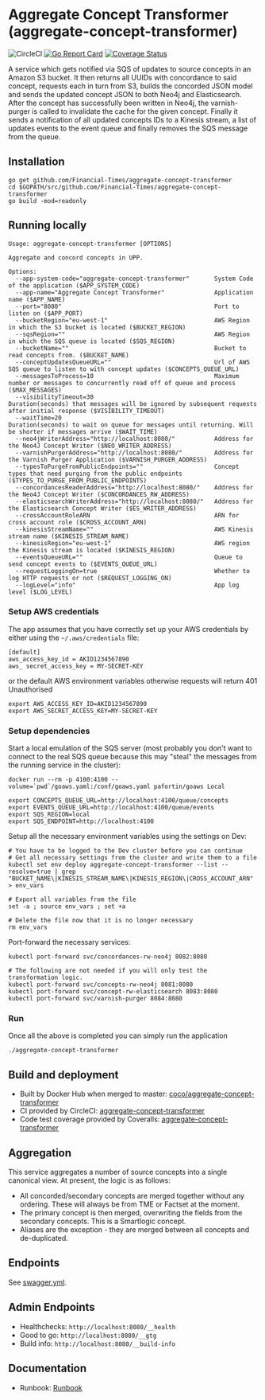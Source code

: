 # Aggregate Concept Transformer (aggregate-concept-transformer)

![CircleCI](https://dl.circleci.com/status-badge/img/gh/Financial-Times/aggregate-concept-transformer/tree/master.svg?style=svg)
[![Go Report Card](https://goreportcard.com/badge/github.com/Financial-Times/aggregate-concept-transformer)](https://goreportcard.com/report/github.com/Financial-Times/aggregate-concept-transformer)
[![Coverage Status](https://coveralls.io/repos/github/Financial-Times/aggregate-concept-transformer/badge.svg?branch=master)](https://coveralls.io/github/Financial-Times/aggregate-concept-transformer?branch=master)

A service which gets notified via SQS of updates to source concepts in an Amazon S3 bucket. It then returns all UUIDs with concordance to said concept, requests each in turn from S3, builds the concorded JSON model and sends the updated concept JSON to both Neo4j and Elasticsearch. After the concept has successfully been written in Neo4j, the varnish-purger is called to invalidate the cache for the given concept. Finally it sends a notification of all updated concepts IDs to a Kinesis stream, a list of updates events to the event queue and finally removes the SQS message from the queue.

## Installation

```shell
go get github.com/Financial-Times/aggregate-concept-transformer
cd $GOPATH/src/github.com/Financial-Times/aggregate-concept-transformer
go build -mod=readonly
```

## Running locally

```text
Usage: aggregate-concept-transformer [OPTIONS]

Aggregate and concord concepts in UPP.

Options:
  --app-system-code="aggregate-concept-transformer"       System Code of the application ($APP_SYSTEM_CODE)
  --app-name="Aggregate Concept Transformer"              Application name ($APP_NAME)
  --port="8080"                                           Port to listen on ($APP_PORT)
  --bucketRegion="eu-west-1"                              AWS Region in which the S3 bucket is located ($BUCKET_REGION)
  --sqsRegion=""                                          AWS Region in which the SQS queue is located ($SQS_REGION)
  --bucketName=""                                         Bucket to read concepts from. ($BUCKET_NAME)
  --conceptUpdatesQueueURL=""                             Url of AWS SQS queue to listen to with concept updates ($CONCEPTS_QUEUE_URL)
  --messagesToProcess=10                                  Maximum number or messages to concurrently read off of queue and process ($MAX_MESSAGES)
  --visibilityTimeout=30                                  Duration(seconds) that messages will be ignored by subsequent requests after initial response ($VISIBILITY_TIMEOUT)
  --waitTime=20                                           Duration(seconds) to wait on queue for messages until returning. Will be shorter if messages arrive ($WAIT_TIME)
  --neo4jWriterAddress="http://localhost:8080/"           Address for the Neo4J Concept Writer ($NEO_WRITER_ADDRESS)
  --varnishPurgerAddress="http://localhost:8080/"         Address for the Varnish Purger Application ($VARNISH_PURGER_ADDRESS)  
  --typesToPurgeFromPublicEndpoints=""                    Concept types that need purging from the public endpoints ($TYPES_TO_PURGE_FROM_PUBLIC_ENDPOINTS)  
  --concordancesReaderAddress="http://localhost:8080/"    Address for the Neo4J Concept Writer ($CONCORDANCES_RW_ADDRESS)
  --elasticsearchWriterAddress="http://localhost:8080/"   Address for the Elasticsearch Concept Writer ($ES_WRITER_ADDRESS)
  --crossAccountRoleARN                                   ARN for cross account role ($CROSS_ACCOUNT_ARN)
  --kinesisStreamName=""                                  AWS Kinesis stream name ($KINESIS_STREAM_NAME)
  --kinesisRegion="eu-west-1"                             AWS region the Kinesis stream is located ($KINESIS_REGION)
  --eventsQueueURL=""                                     Queue to send concept events to ($EVENTS_QUEUE_URL)
  --requestLoggingOn=true                                 Whether to log HTTP requests or not ($REQUEST_LOGGING_ON)
  --logLevel="info"                                       App log level ($LOG_LEVEL)
```

### Setup AWS credentials

The app assumes that you have correctly set up your AWS credentials by either using the `~/.aws/credentials` file:

```text
[default]
aws_access_key_id = AKID1234567890
aws_ secret_access_key = MY-SECRET-KEY
```

or the default AWS environment variables otherwise requests will return 401 Unauthorised

```shell
export AWS_ACCESS_KEY_ID=AKID1234567890
export AWS_SECRET_ACCESS_KEY=MY-SECRET-KEY
```

### Setup dependencies

Start a local emulation of the SQS server (most probably you don't want to connect to the real SQS queue because this may "steal" the messages from the running service in the cluster):

```shell
docker run --rm -p 4100:4100 --volume=`pwd`/goaws.yaml:/conf/goaws.yaml pafortin/goaws Local

export CONCEPTS_QUEUE_URL=http://localhost:4100/queue/concepts
export EVENTS_QUEUE_URL=http://localhost:4100/queue/events
export SQS_REGION=local
export SQS_ENDPOINT=http://localhost:4100
```

Setup all the necessary environment variables using the settings on Dev:

```shell
# You have to be logged to the Dev cluster before you can continue
# Get all necessary settings from the cluster and write them to a file
kubectl set env deploy aggregate-concept-transformer --list --resolve=true | grep "BUCKET_NAME\|KINESIS_STREAM_NAME\|KINESIS_REGION\|CROSS_ACCOUNT_ARN" > env_vars

# Export all variables from the file
set -a ; source env_vars ; set +a

# Delete the file now that it is no longer necessary
rm env_vars
```

Port-forward the necessary services:

```shell
kubectl port-forward svc/concordances-rw-neo4j 8082:8080

# The following are not needed if you will only test the transformation logic.
kubectl port-forward svc/concepts-rw-neo4j 8081:8080
kubectl port-forward svc/concept-rw-elasticsearch 8083:8080
kubectl port-forward svc/varnish-purger 8084:8080
```

### Run

Once all the above is completed you can simply run the application

```shell
./aggregate-concept-transformer
```

## Build and deployment

* Built by Docker Hub when merged to master: [coco/aggregate-concept-transformer](https://hub.docker.com/r/coco/aggregate-concept-transformer/)
* CI provided by CircleCI: [aggregate-concept-transformer](https://circleci.com/gh/Financial-Times/aggregate-concept-transformer)
* Code test coverage provided by Coveralls: [aggregate-concept-transformer](https://coveralls.io/github/Financial-Times/aggregate-concept-transformer)

## Aggregation

This service aggregates a number of source concepts into a single canonical view.  At present, the logic is as follows:

* All concorded/secondary concepts are merged together without any ordering.  These will always be from TME or Factset at the moment.
* The primary concept is then merged, overwriting the fields from the secondary concepts.  This is a Smartlogic concept.
* Aliases are the exception - they are merged between all concepts and de-duplicated.

## Endpoints

See [swagger.yml](api/swagger.yml).

## Admin Endpoints

* Healthchecks: `http://localhost:8080/__health`
* Good to go: `http://localhost:8080/__gtg`
* Build info: `http://localhost:8080/__build-info`

## Documentation

* Runbook: [Runbook](https://runbooks.in.ft.com/aggregate-concept-transformer)
